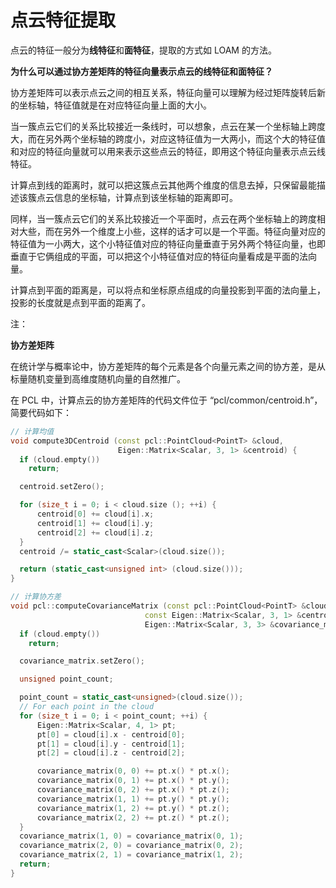 # 点云特征提取

点云的特征一般分为**线特征**和**面特征**，提取的方式如 LOAM 的方法。



**为什么可以通过协方差矩阵的特征向量表示点云的线特征和面特征？**

协方差矩阵可以表示点云之间的相互关系，特征向量可以理解为经过矩阵旋转后新的坐标轴，特征值就是在对应特征向量上面的大小。



当一簇点云它们的关系比较接近一条线时，可以想象，点云在某一个坐标轴上跨度大，而在另外两个坐标轴的跨度小，对应这特征值为一大两小，而这个大的特征值和对应的特征向量就可以用来表示这些点云的特征，即用这个特征向量表示点云线特征。

计算点到线的距离时，就可以把这簇点云其他两个维度的信息去掉，只保留最能描述该簇点云信息的坐标轴，计算点到该坐标轴的距离即可。

同样，当一簇点云它们的关系比较接近一个平面时，点云在两个坐标轴上的跨度相对大些，而在另外一个维度上小些，这样的话才可以是一个平面。特征向量对应的特征值为一小两大，这个小特征值对应的特征向量垂直于另外两个特征向量，也即垂直于它俩组成的平面，可以把这个小特征值对应的特征向量看成是平面的法向量。

计算点到平面的距离是，可以将点和坐标原点组成的向量投影到平面的法向量上，投影的长度就是点到平面的距离了。



注：

**协方差矩阵**

在统计学与概率论中，协方差矩阵的每个元素是各个向量元素之间的协方差，是从标量随机变量到高维度随机向量的自然推广。

在 PCL 中，计算点云的协方差矩阵的代码文件位于 “pcl/common/centroid.h”，简要代码如下：

```cpp
// 计算均值
void compute3DCentroid (const pcl::PointCloud<PointT> &cloud, 
                        Eigen::Matrix<Scalar, 3, 1> &centroid) {
  if (cloud.empty())
    return;

  centroid.setZero();

  for (size_t i = 0; i < cloud.size (); ++i) {
      centroid[0] += cloud[i].x;
      centroid[1] += cloud[i].y;
      centroid[2] += cloud[i].z;
  }
  centroid /= static_cast<Scalar>(cloud.size());

  return (static_cast<unsigned int> (cloud.size()));
}

// 计算协方差
void pcl::computeCovarianceMatrix (const pcl::PointCloud<PointT> &cloud,
                              const Eigen::Matrix<Scalar, 3, 1> &centroid,
                              Eigen::Matrix<Scalar, 3, 3> &covariance_matrix) {
  if (cloud.empty())
    return;

  covariance_matrix.setZero();

  unsigned point_count;

  point_count = static_cast<unsigned>(cloud.size());
  // For each point in the cloud
  for (size_t i = 0; i < point_count; ++i) {
      Eigen::Matrix<Scalar, 4, 1> pt;
      pt[0] = cloud[i].x - centroid[0];
      pt[1] = cloud[i].y - centroid[1];
      pt[2] = cloud[i].z - centroid[2];

      covariance_matrix(0, 0) += pt.x() * pt.x();
      covariance_matrix(0, 1) += pt.x() * pt.y();
      covariance_matrix(0, 2) += pt.x() * pt.z();
      covariance_matrix(1, 1) += pt.y() * pt.y();
      covariance_matrix(1, 2) += pt.y() * pt.z();
      covariance_matrix(2, 2) += pt.z() * pt.z();
  }
  covariance_matrix(1, 0) = covariance_matrix(0, 1);
  covariance_matrix(2, 0) = covariance_matrix(0, 2);
  covariance_matrix(2, 1) = covariance_matrix(1, 2);
  return;
}
```

